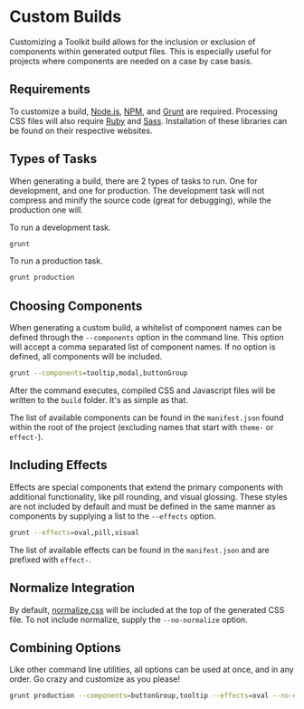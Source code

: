 # Custom Builds #

Customizing a Toolkit build allows for the inclusion or exclusion of components within generated output files.
This is especially useful for projects where components are needed on a case by case basis.

## Requirements ##

To customize a build, [Node.js](http://nodejs.org/), [NPM](http://nodejs.org/), and [Grunt](http://gruntjs.com/) are required.
Processing CSS files will also require [Ruby](https://ruby-lang.org/) and [Sass](http://sass-lang.com/).
Installation of these libraries can be found on their respective websites.

## Types of Tasks ##

When generating a build, there are 2 types of tasks to run. One for development, and one for production.
The development task will not compress and minify the source code (great for debugging), while the production one will.

To run a development task.

```bash
grunt
```

To run a production task.

```bash
grunt production
```

## Choosing Components ##

When generating a custom build, a whitelist of component names can be defined through the `--components` option in the command line.
This option will accept a comma separated list of component names. If no option is defined, all components will be included.

```bash
grunt --components=tooltip,modal,buttonGroup
```

After the command executes, compiled CSS and Javascript files will be written to the `build` folder. It's as simple as that.

The list of available components can be found in the `manifest.json` found within the root of the project
(excluding names that start with `theme-` or `effect-`).

## Including Effects ##

Effects are special components that extend the primary components with additional functionality, like pill rounding, and visual glossing.
These styles are not included by default and must be defined in the same manner as components by supplying a list to the `--effects` option.

```bash
grunt --effects=oval,pill,visual
```

The list of available effects can be found in the `manifest.json` and are prefixed with `effect-`.

## Normalize Integration ##

By default, [normalize.css](http://necolas.github.io/normalize.css/) will be included at the top of the generated CSS file.
To not include normalize, supply the `--no-normalize` option.

## Combining Options ##

Like other command line utilities, all options can be used at once, and in any order. Go crazy and customize as you please!

```bash
grunt production --components=buttonGroup,tooltip --effects=oval --no-normalize
```